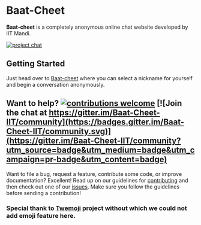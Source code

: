# Baat-Cheet   
**Baat-cheet** is a completely
anonymous online chat website developed by IIT Mandi.

[![project chat](https://img.shields.io/badge/zulip-join_chat-brightgreen.svg)](https://kamandprompt.zulipchat.com/#narrow/stream/201590-Baat-Cheet.20Project)

## Getting Started
Just head over to [Baat-cheet](https://baat-cheet.iitmandi.co.in/) where you can select a nickname for yourself and begin a conversation anonymously.


## Want to help? [![contributions welcome](https://img.shields.io/badge/contributions-welcome-brightgreen.svg?style=flat)](https://github.com/KamandPrompt/baat-cheet/pulls) [![Join the chat at https://gitter.im/Baat-Cheet-IIT/community](https://badges.gitter.im/Baat-Cheet-IIT/community.svg)](https://gitter.im/Baat-Cheet-IIT/community?utm_source=badge&utm_medium=badge&utm_campaign=pr-badge&utm_content=badge)

Want to file a bug, request a feature, contribute some code, or improve documentation? Excellent! Read up on our guidelines for [contributing](CONTRIBUTING.md) and then check out one of our [issues](https://github.com/KamandPrompt/baat-cheet/issues). Make sure you follow the guidelines before sending a contribution!

### Special thank to [Twemoji](https://twemoji.twitter.com/) project without which we could not add emoji feature here.
